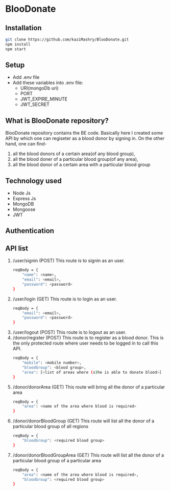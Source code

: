 # BlooDonate

## Installation
```bash
git clone https://github.com/kaziMashry/BlooDonate.git
npm install
npm start
```
## Setup
 - Add .env file
 - Add these variables into .env file:
    - URI(mongoDb uri)
    - PORT
    - JWT_EXPIRE_MINUTE
    - JWT_SECRET

## What is BlooDonate repository?
BlooDonate repository contains the BE code. Basically here I created some API by which one can regiseter as a blood donor by signing in. On the other hand, one can find-
 1. all the blood donors of a certain area(of any blood group), 
 2. all the blood doner of a particular blood group(of any area), 
 3. all the blood donor of a certain area with a particular blood group

## Technology used
 - Node Js
 - Express Js
 - MongoDB
 - Mongoose
 - JWT

## Authentication


## API list
 1. /user/signin (POST)
    This route is to signin as an user. 
    ```bash
    reqBody = {
        "name": <name>,
        "email": <email>,
        "password": <password>
    }
    ```
 2. /user/login (GET)
    This route is to login as an user. 
    ```bash
    reqBody = {
        "email": <email>,
        "password": <password>
    }
    ```
 3. /user/logout (POST)
    This route is to logout as an user.
 4. /donor/register (POST)
    This route is to register as a blood donor. This is the only protected route where user needs to be logged in to call this API.
    ```bash
    reqBody = {
        "mobile": <mobile number>,
        "bloodGroup": <blood group>,
        "area": [<list of areas where (s)he is able to donate blood>]
    }
    ```
 5. /donor/donorArea (GET)
    This route will bring all the donor of a particular area 
    ```bash
    reqBody = {
        "area": <name of the area where blood is required>
    }
    ```
 6. /donor/donorBloodGroup (GET)
    This route will list all the donor of a particular blood group of all regions
    ```bash
    reqBody = {
        "bloodGroup": <required blood group>
    }
    ```
 7. /donor/donorBloodGroupArea (GET)
    This route will list all the donor of a particular blood group of a particular area
    ```bash
    reqBody = {
        "area": <name of the area where blood is required>,
        "bloodGroup": <required blood group>
    }
    ```
